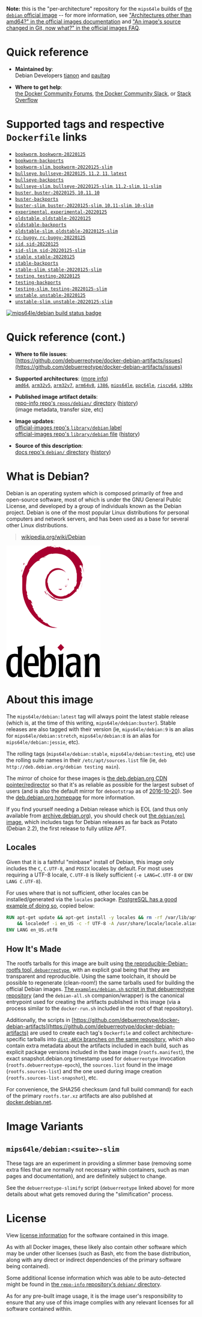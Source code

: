 <!--

********************************************************************************

WARNING:

    DO NOT EDIT "debian/README.md"

    IT IS AUTO-GENERATED

    (from the other files in "debian/" combined with a set of templates)

********************************************************************************

-->

**Note:** this is the "per-architecture" repository for the `mips64le` builds of [the `debian` official image](https://hub.docker.com/_/debian) -- for more information, see ["Architectures other than amd64?" in the official images documentation](https://github.com/docker-library/official-images#architectures-other-than-amd64) and ["An image's source changed in Git, now what?" in the official images FAQ](https://github.com/docker-library/faq#an-images-source-changed-in-git-now-what).

# Quick reference

-	**Maintained by**:  
	Debian Developers [tianon](https://qa.debian.org/developer.php?login=tianon) and [paultag](https://qa.debian.org/developer.php?login=paultag)

-	**Where to get help**:  
	[the Docker Community Forums](https://forums.docker.com/), [the Docker Community Slack](https://dockr.ly/slack), or [Stack Overflow](https://stackoverflow.com/search?tab=newest&q=docker)

# Supported tags and respective `Dockerfile` links

-	[`bookworm`, `bookworm-20220125`](https://github.com/debuerreotype/docker-debian-artifacts/blob/45cc6cc2d68135b12b8a420a1a27fae97c2c47ad/bookworm/Dockerfile)
-	[`bookworm-backports`](https://github.com/debuerreotype/docker-debian-artifacts/blob/45cc6cc2d68135b12b8a420a1a27fae97c2c47ad/bookworm/backports/Dockerfile)
-	[`bookworm-slim`, `bookworm-20220125-slim`](https://github.com/debuerreotype/docker-debian-artifacts/blob/45cc6cc2d68135b12b8a420a1a27fae97c2c47ad/bookworm/slim/Dockerfile)
-	[`bullseye`, `bullseye-20220125`, `11.2`, `11`, `latest`](https://github.com/debuerreotype/docker-debian-artifacts/blob/45cc6cc2d68135b12b8a420a1a27fae97c2c47ad/bullseye/Dockerfile)
-	[`bullseye-backports`](https://github.com/debuerreotype/docker-debian-artifacts/blob/45cc6cc2d68135b12b8a420a1a27fae97c2c47ad/bullseye/backports/Dockerfile)
-	[`bullseye-slim`, `bullseye-20220125-slim`, `11.2-slim`, `11-slim`](https://github.com/debuerreotype/docker-debian-artifacts/blob/45cc6cc2d68135b12b8a420a1a27fae97c2c47ad/bullseye/slim/Dockerfile)
-	[`buster`, `buster-20220125`, `10.11`, `10`](https://github.com/debuerreotype/docker-debian-artifacts/blob/45cc6cc2d68135b12b8a420a1a27fae97c2c47ad/buster/Dockerfile)
-	[`buster-backports`](https://github.com/debuerreotype/docker-debian-artifacts/blob/45cc6cc2d68135b12b8a420a1a27fae97c2c47ad/buster/backports/Dockerfile)
-	[`buster-slim`, `buster-20220125-slim`, `10.11-slim`, `10-slim`](https://github.com/debuerreotype/docker-debian-artifacts/blob/45cc6cc2d68135b12b8a420a1a27fae97c2c47ad/buster/slim/Dockerfile)
-	[`experimental`, `experimental-20220125`](https://github.com/debuerreotype/docker-debian-artifacts/blob/45cc6cc2d68135b12b8a420a1a27fae97c2c47ad/experimental/Dockerfile)
-	[`oldstable`, `oldstable-20220125`](https://github.com/debuerreotype/docker-debian-artifacts/blob/45cc6cc2d68135b12b8a420a1a27fae97c2c47ad/oldstable/Dockerfile)
-	[`oldstable-backports`](https://github.com/debuerreotype/docker-debian-artifacts/blob/45cc6cc2d68135b12b8a420a1a27fae97c2c47ad/oldstable/backports/Dockerfile)
-	[`oldstable-slim`, `oldstable-20220125-slim`](https://github.com/debuerreotype/docker-debian-artifacts/blob/45cc6cc2d68135b12b8a420a1a27fae97c2c47ad/oldstable/slim/Dockerfile)
-	[`rc-buggy`, `rc-buggy-20220125`](https://github.com/debuerreotype/docker-debian-artifacts/blob/45cc6cc2d68135b12b8a420a1a27fae97c2c47ad/rc-buggy/Dockerfile)
-	[`sid`, `sid-20220125`](https://github.com/debuerreotype/docker-debian-artifacts/blob/45cc6cc2d68135b12b8a420a1a27fae97c2c47ad/sid/Dockerfile)
-	[`sid-slim`, `sid-20220125-slim`](https://github.com/debuerreotype/docker-debian-artifacts/blob/45cc6cc2d68135b12b8a420a1a27fae97c2c47ad/sid/slim/Dockerfile)
-	[`stable`, `stable-20220125`](https://github.com/debuerreotype/docker-debian-artifacts/blob/45cc6cc2d68135b12b8a420a1a27fae97c2c47ad/stable/Dockerfile)
-	[`stable-backports`](https://github.com/debuerreotype/docker-debian-artifacts/blob/45cc6cc2d68135b12b8a420a1a27fae97c2c47ad/stable/backports/Dockerfile)
-	[`stable-slim`, `stable-20220125-slim`](https://github.com/debuerreotype/docker-debian-artifacts/blob/45cc6cc2d68135b12b8a420a1a27fae97c2c47ad/stable/slim/Dockerfile)
-	[`testing`, `testing-20220125`](https://github.com/debuerreotype/docker-debian-artifacts/blob/45cc6cc2d68135b12b8a420a1a27fae97c2c47ad/testing/Dockerfile)
-	[`testing-backports`](https://github.com/debuerreotype/docker-debian-artifacts/blob/45cc6cc2d68135b12b8a420a1a27fae97c2c47ad/testing/backports/Dockerfile)
-	[`testing-slim`, `testing-20220125-slim`](https://github.com/debuerreotype/docker-debian-artifacts/blob/45cc6cc2d68135b12b8a420a1a27fae97c2c47ad/testing/slim/Dockerfile)
-	[`unstable`, `unstable-20220125`](https://github.com/debuerreotype/docker-debian-artifacts/blob/45cc6cc2d68135b12b8a420a1a27fae97c2c47ad/unstable/Dockerfile)
-	[`unstable-slim`, `unstable-20220125-slim`](https://github.com/debuerreotype/docker-debian-artifacts/blob/45cc6cc2d68135b12b8a420a1a27fae97c2c47ad/unstable/slim/Dockerfile)

[![mips64le/debian build status badge](https://img.shields.io/jenkins/s/https/doi-janky.infosiftr.net/job/multiarch/job/mips64le/job/debian.svg?label=mips64le/debian%20%20build%20job)](https://doi-janky.infosiftr.net/job/multiarch/job/mips64le/job/debian/)

# Quick reference (cont.)

-	**Where to file issues**:  
	[https://github.com/debuerreotype/docker-debian-artifacts/issues](https://github.com/debuerreotype/docker-debian-artifacts/issues)

-	**Supported architectures**: ([more info](https://github.com/docker-library/official-images#architectures-other-than-amd64))  
	[`amd64`](https://hub.docker.com/r/amd64/debian/), [`arm32v5`](https://hub.docker.com/r/arm32v5/debian/), [`arm32v7`](https://hub.docker.com/r/arm32v7/debian/), [`arm64v8`](https://hub.docker.com/r/arm64v8/debian/), [`i386`](https://hub.docker.com/r/i386/debian/), [`mips64le`](https://hub.docker.com/r/mips64le/debian/), [`ppc64le`](https://hub.docker.com/r/ppc64le/debian/), [`riscv64`](https://hub.docker.com/r/riscv64/debian/), [`s390x`](https://hub.docker.com/r/s390x/debian/)

-	**Published image artifact details**:  
	[repo-info repo's `repos/debian/` directory](https://github.com/docker-library/repo-info/blob/master/repos/debian) ([history](https://github.com/docker-library/repo-info/commits/master/repos/debian))  
	(image metadata, transfer size, etc)

-	**Image updates**:  
	[official-images repo's `library/debian` label](https://github.com/docker-library/official-images/issues?q=label%3Alibrary%2Fdebian)  
	[official-images repo's `library/debian` file](https://github.com/docker-library/official-images/blob/master/library/debian) ([history](https://github.com/docker-library/official-images/commits/master/library/debian))

-	**Source of this description**:  
	[docs repo's `debian/` directory](https://github.com/docker-library/docs/tree/master/debian) ([history](https://github.com/docker-library/docs/commits/master/debian))

# What is Debian?

Debian is an operating system which is composed primarily of free and open-source software, most of which is under the GNU General Public License, and developed by a group of individuals known as the Debian project. Debian is one of the most popular Linux distributions for personal computers and network servers, and has been used as a base for several other Linux distributions.

> [wikipedia.org/wiki/Debian](https://en.wikipedia.org/wiki/Debian)

![logo](https://raw.githubusercontent.com/docker-library/docs/b449be7df57e9ed9086bb5821bfb5d6cdc5d67a4/debian/logo.png)

# About this image

The `mips64le/debian:latest` tag will always point the latest stable release (which is, at the time of this writing, `mips64le/debian:buster`). Stable releases are also tagged with their version (ie, `mips64le/debian:9` is an alias for `mips64le/debian:stretch`, `mips64le/debian:8` is an alias for `mips64le/debian:jessie`, etc).

The rolling tags (`mips64le/debian:stable`, `mips64le/debian:testing`, etc) use the rolling suite names in their `/etc/apt/sources.list` file (ie, `deb http://deb.debian.org/debian testing main`).

The mirror of choice for these images is [the deb.debian.org CDN pointer/redirector](https://deb.debian.org) so that it's as reliable as possible for the largest subset of users (and is also the default mirror for `debootstrap` as of [2016-10-20](https://anonscm.debian.org/cgit/d-i/debootstrap.git/commit/?id=9e8bc60ad1ccf3a25ce7890526b70059f3e770de)). See the [deb.debian.org homepage](https://deb.debian.org) for more information.

If you find yourself needing a Debian release which is EOL (and thus only available from [archive.debian.org](http://archive.debian.org)), you should check out [the `debian/eol` image](https://hub.docker.com/r/debian/eol/), which includes tags for Debian releases as far back as Potato (Debian 2.2), the first release to fully utilize APT.

## Locales

Given that it is a faithful "minbase" install of Debian, this image only includes the `C`, `C.UTF-8`, and `POSIX` locales by default. For most uses requiring a UTF-8 locale, `C.UTF-8` is likely sufficient (`-e LANG=C.UTF-8` or `ENV LANG C.UTF-8`).

For uses where that is not sufficient, other locales can be installed/generated via the `locales` package. [PostgreSQL has a good example of doing so](https://github.com/docker-library/postgres/blob/69bc540ecfffecce72d49fa7e4a46680350037f9/9.6/Dockerfile#L21-L24), copied below:

```dockerfile
RUN apt-get update && apt-get install -y locales && rm -rf /var/lib/apt/lists/* \
	&& localedef -i en_US -c -f UTF-8 -A /usr/share/locale/locale.alias en_US.UTF-8
ENV LANG en_US.utf8
```

## How It's Made

The rootfs tarballs for this image are built using [the reproducible-Debian-rootfs tool, `debuerreotype`](https://github.com/debuerreotype/debuerreotype), with an explicit goal being that they are transparent and reproducible. Using the same toolchain, it should be possible to regenerate (clean-room!) the same tarballs used for building the official Debian images. [The `examples/debian.sh` script in that debuerreotype repository](https://github.com/debuerreotype/debuerreotype/blob/master/examples/debian.sh) (and the `debian-all.sh` companion/wrapper) is the canonical entrypoint used for creating the artifacts published in this image (via a process similar to the `docker-run.sh` included in the root of that repository).

Additionally, the scripts in [https://github.com/debuerreotype/docker-debian-artifacts](https://github.com/debuerreotype/docker-debian-artifacts) are used to create each tag's `Dockerfile` and collect architecture-specific tarballs into [`dist-ARCH` branches on the same repository](https://github.com/debuerreotype/docker-debian-artifacts/branches), which also contain extra metadata about the artifacts included in each build, such as explicit package versions included in the base image (`rootfs.manifest`), the exact snapshot.debian.org timestamp used for `debuerreotype` invocation (`rootfs.debuerreotype-epoch`), the `sources.list` found in the image (`rootfs.sources-list`) and the one used during image creation (`rootfs.sources-list-snapshot`), etc.

For convenience, the SHA256 checksum (and full build command) for each of the primary `rootfs.tar.xz` artifacts are also published at [docker.debian.net](https://docker.debian.net/).

# Image Variants

## `mips64le/debian:<suite>-slim`

These tags are an experiment in providing a slimmer base (removing some extra files that are normally not necessary within containers, such as man pages and documentation), and are definitely subject to change.

See the `debuerreotype-slimify` script (`debuerreotype` linked above) for more details about what gets removed during the "slimification" process.

# License

View [license information](https://www.debian.org/social_contract#guidelines) for the software contained in this image.

As with all Docker images, these likely also contain other software which may be under other licenses (such as Bash, etc from the base distribution, along with any direct or indirect dependencies of the primary software being contained).

Some additional license information which was able to be auto-detected might be found in [the `repo-info` repository's `debian/` directory](https://github.com/docker-library/repo-info/tree/master/repos/debian).

As for any pre-built image usage, it is the image user's responsibility to ensure that any use of this image complies with any relevant licenses for all software contained within.
